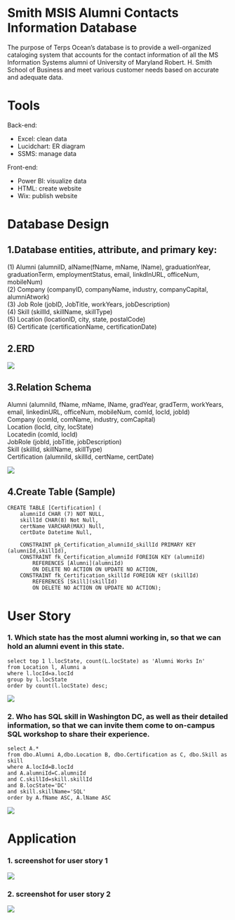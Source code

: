 # Smith MSIS Alumni Contacts Information Database
The purpose of Terps Ocean’s database is to provide a well-organized cataloging system that accounts for the contact information of all the MS Information Systems alumni of University of Maryland Robert. H. Smith School of Business and meet various customer needs based on accurate and adequate data.

# Tools
Back-end:<br/>
- Excel: clean data<br/>
- Lucidchart: ER diagram<br/>
- SSMS: manage data<br/>

Front-end:<br/>
- Power BI: visualize data<br/>
- HTML: create website<br/>
- Wix: publish website<br/>

# Database Design
## 1.Database entities, attribute, and primary key:
(1) Alumni (alumniID, alName(fName, mName, lName), graduationYear, graduationTerm, employmentStatus, email, linkdInURL, officeNum, mobileNum)<br/>
(2) Company (companyID, companyName, industry, companyCapital, alumniAtwork) <br/>
(3) Job Role (jobID, JobTitle, workYears, jobDescription)<br/>
(4) Skill (skillId, skillName, skillType)<br/>
(5) Location (locationID, city, state, postalCode)<br/>
(6) Certificate (certificationName, certificationDate)<br/>

## 2.ERD
![](images/Picture1.png)

## 3.Relation Schema
Alumni (alumniId, fName, mName, lName, gradYear, gradTerm, workYears, email, linkedinURL, officeNum, mobileNum, comId, locId, jobId)<br/>
	Company (comId, comName, industry, comCapital)<br/>
	Location (locId, city, locState)<br/>
	Locatedin (comId, locId)<br/>
	JobRole (jobId, jobTitle, jobDescription)<br/>
	Skill (skillId, skillName, skillType)<br/>
	Certification (alumniId, skillId, certName, certDate)<br/>
  
![](images/Picture2.jpg)

## 4.Create Table (Sample)
```
CREATE TABLE [Certification] (
    alumniId CHAR (7) NOT NULL,
    skillId CHAR(8) Not Null,
    certName VARCHAR(MAX) Null,
    certDate Datetime Null,
    
    CONSTRAINT pk_Certification_alumniId_skillId PRIMARY KEY (alumniId,skillId),
    CONSTRAINT fk_Certification_alumniId FOREIGN KEY (alumniId)
        REFERENCES [Alumni](alumniId)
        ON DELETE NO ACTION ON UPDATE NO ACTION,
    CONSTRAINT fk_Certification_skillId FOREIGN KEY (skillId)
        REFERENCES [Skill](skillId)
        ON DELETE NO ACTION ON UPDATE NO ACTION);

```

# User Story
### 1. Which state has the most alumni working in, so that we can hold an alumni event in this state.
```
select top 1 l.locState, count(L.locState) as 'Alumni Works In'
from Location l, Alumni a
where l.locId=a.locId
group by l.locState
order by count(l.locState) desc;
```
![](images/Picture3.png)

### 2. Who has SQL skill in Washington DC, as well as their detailed information, so that we can invite them come to on-campus SQL workshop to share their experience.
```
select A.* 
from dbo.Alumni A,dbo.Location B, dbo.Certification as C, dbo.Skill as skill 
where A.locId=B.locId 
and A.alumniId=C.alumniId 
and C.skillId=skill.skillId
and B.locState='DC' 
and skill.skillName='SQL'
order by A.fName ASC, A.lName ASC
```
![](images/Picture4.png)

# Application
### 1. screenshot for user story 1

![](images/Picture5.jpg)

### 2. screenshot for user story 2


![](images/Picture6.jpg)


